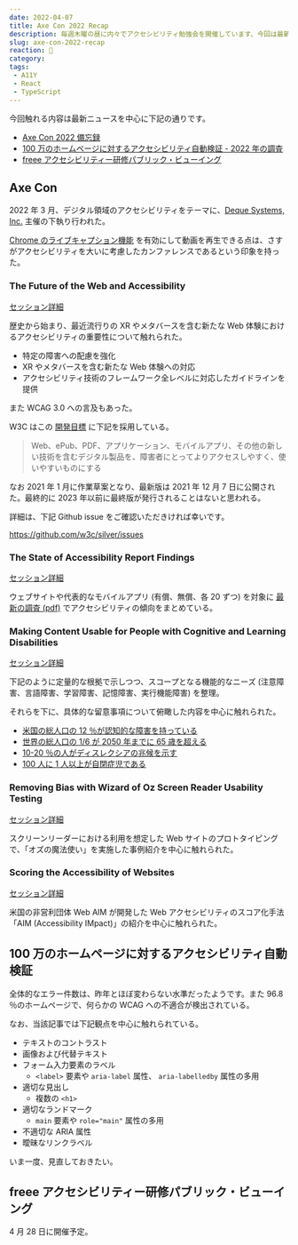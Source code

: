 ```yaml
---
date: 2022-04-07
title: Axe Con 2022 Recap
description: 毎週木曜の昼に内々でアクセシビリティ勉強会を開催しています、今回は最新ニュース (Axe Con 2022) を中心に記録しています。
slug: axe-con-2022-recap
reaction: 🤖
category: 
tags: 
 - A11Y
 - React
 - TypeScript
---
```


今回触れる内容は最新ニュースを中心に下記の通りです。

- [Axe Con 2022 備忘録](https://www.deque.com/axe-con/)
- [100 万のホームページに対するアクセシビリティ自動検証 - 2022 年の調査](https://accessible-usable.net/2022/04/entry_220407.html)
- [freee アクセシビリティー研修パブリック・ビューイング](https://freee.connpass.com/event/244031/)

## Axe Con

2022 年 3 月、デジタル領域のアクセシビリティをテーマに、[Deque Systems, Inc.](https://deque.com/) 主催の下執り行われた。

[Chrome のライブキャプション機能](https://blog.google/products/chrome/live-caption-chrome/) を有効にして動画を再生できる点は、さすがアクセシビリティを大いに考慮したカンファレンスであるという印象を持った。

### The Future of the Web and Accessibility

[セッション詳細](https://www.deque.com/axe-con/sessions/opening-keynote/)

歴史から始まり、最近流行りの XR やメタバースを含む新たな Web 体験におけるアクセシビリティの重要性について触れられた。

- 特定の障害への配慮を強化
- XR やメタバースを含む新たな Web 体験への対応
- アクセシビリティ技術のフレームワーク全レベルに対応したガイドラインを提供

また WCAG 3.0 への言及もあった。

W3C はこの [開発目標](https://www.w3.org/TR/wcag-3.0/#:~:text=1.3-,Goals%20and%20Requirements,-The%20goal%20of) に下記を採用している。

> Web、ePub、PDF、アプリケーション、モバイルアプリ、その他の新しい技術を含むデジタル製品を、障害者にとってよりアクセスしやすく、使いやすいものにする

なお 2021 年 1 月に作業草案となり、最新版は 2021 年 12 月 7 日に公開された。最終的に 2023 年以前に最終版が発行されることはないと思われる。

詳細は、下記 Github issue をご確認いただきければ幸いです。

https://github.com/w3c/silver/issues

### The State of Accessibility Report Findings

[セッション詳細](https://www.deque.com/axe-con/sessions/the-state-of-accessibility-report-findings/)

ウェブサイトや代表的なモバイルアプリ (有償、無償、各 20 ずつ) を対象に [最新の調査 (pdf)](https://pages.diamond.la/hubfs/SOAR%20/SOAR%202021/FINAL%20DOCUMENTS/2021%20Diamond%20State%20of%20Accessibility%20Report.pdf) でアクセシビリティの傾向をまとめている。

### Making Content Usable for People with Cognitive and Learning Disabilities

[セッション詳細](https://www.deque.com/axe-con/sessions/making-content-usable-for-people-with-cognitive-and-learning-disabilities/)

下記のように定量的な根拠で示しつつ、スコープとなる機能的なニーズ (注意障害、言語障害、学習障害、記憶障害、実行機能障害) を整理。

それらを下に、具体的な留意事項について俯瞰した内容を中心に触れられた。

- [米国の総人口の 12 ％が認知的な障害を持っている](https://dhds.cdc.gov/SP?LocationId=59&CategoryId=DISEST&ShowFootnotes=true&showMode=&IndicatorIds=STATTYPE,AGEIND,SEXIND,RACEIND,VETIND&pnl0=Chart,false,YR4,CAT1,BO1,,,,AGEADJPREV&pnl1=Chart,false,YR4,DISSTAT,,,,,PREV&pnl2=Chart,false,YR4,DISSTAT,,,,,AGEADJPREV&pnl3=Chart,false,YR4,DISSTAT,,,,,AGEADJPREV&pnl4=Chart,false,YR4,DISSTAT,,,,,AGEADJPREV)
- [世界の総人口の 1/6 が 2050 年までに 65 歳を超える](https://www.un.org/en/global-issues/ageing)
- [10-20 ％の人がディスレクシアの兆候を示す](http://dyslexia.yale.edu/dyslexia/what-is-dyslexia/)
- [100 人に 1 人以上が自閉症児である](https://www.who.int/news-room/fact-sheets/detail/autism-spectrum-disorders)

### Removing Bias with Wizard of Oz Screen Reader Usability Testing

[セッション詳細](https://www.deque.com/axe-con/sessions/removing-bias-with-wizard-of-oz-screen-reader-usability-testing/)

スクリーンリーダーにおける利用を想定した Web サイトのプロトタイピングで、「オズの魔法使い」を実施した事例紹介を中心に触れられた。

### Scoring the Accessibility of Websites

[セッション詳細](https://www.deque.com/axe-con/sessions/scoring-the-accessibility-of-websites/)

米国の非営利団体 Web AIM が開発した Web アクセシビリティのスコア化手法「AIM (Accessibility IMpact)」の紹介を中心に触れられた。

## 100 万のホームページに対するアクセシビリティ自動検証

全体的なエラー件数は、昨年とほぼ変わらない水準だったようです。また 96.8 ％のホームページで、何らかの WCAG への不適合が検出されている。

なお、当該記事では下記観点を中心に触れられている。

- テキストのコントラスト
- 画像および代替テキスト
- フォーム入力要素のラベル
  - `<label>` 要素や `aria-label` 属性、 `aria-labelledby` 属性の多用
- 適切な見出し
  - 複数の `<h1>`
- 適切なランドマーク
  - `main` 要素や `role="main"` 属性の多用
- 不適切な ARIA 属性
- 曖昧なリンクラベル

いま一度、見直しておきたい。

## freee アクセシビリティー研修パブリック・ビューイング

4 月 28 日に開催予定。
